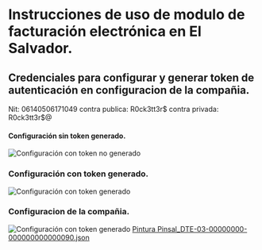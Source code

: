 # Instrucciones de uso de modulo de facturación electrónica en El Salvador.

## Credenciales para configurar y generar token de autenticación en configuracion de la compañia.

Nit: 06140506171049
contra publica: R0ck3tt3r$
contra privada: R0ck3tt3r$@
#### Configuración sin token generado.

![Configuración con token no generado](/l10n_sv_edi/documentacion_sv_edi/assets/img/no_generada.png)

### Configuración con token generado.

![Configuración con token generado](/l10n_sv_edi/documentacion_sv_edi/assets/img/generada.png)

### Configuracion de la compañia.

![Configuración con token generado](/l10n_sv_edi/documentacion_sv_edi/assets/img/compania_config.png)
[Pintura Pinsal_DTE-03-00000000-000000000000090.json](..%2F..%2F..%2F..%2F..%2F..%2FDownloads%2FPintura%20Pinsal_DTE-03-00000000-000000000000090.json)